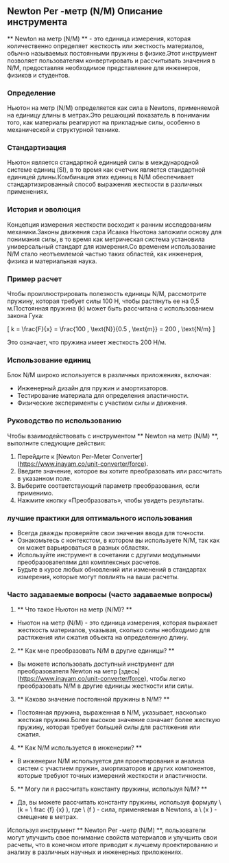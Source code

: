 ## Newton Per -метр (N/M) Описание инструмента

** Newton на метр (N/M) ** - это единица измерения, которая количественно определяет жесткость или жесткость материалов, обычно называемых постоянными пружины в физике.Этот инструмент позволяет пользователям конвертировать и рассчитывать значения в N/M, предоставляя необходимое представление для инженеров, физиков и студентов.

### Определение
Ньютон на метр (N/M) определяется как сила в Newtons, применяемой на единицу длины в метрах.Это решающий показатель в понимании того, как материалы реагируют на прикладные силы, особенно в механической и структурной технике.

### Стандартизация
Ньютон является стандартной единицей силы в международной системе единиц (SI), в то время как счетчик является стандартной единицей длины.Комбинация этих единиц в N/M обеспечивает стандартизированный способ выражения жесткости в различных применениях.

### История и эволюция
Концепция измерения жесткости восходит к ранним исследованиям механики.Законы движения сэра Исаака Ньютона заложили основу для понимания силы, в то время как метрическая система установила универсальный стандарт для измерения.Со временем использование N/M стало неотъемлемой частью таких областей, как инженерия, физика и материальная наука.

### Пример расчет
Чтобы проиллюстрировать полезность единицы N/M, рассмотрите пружину, которая требует силы 100 Н, чтобы растянуть ее на 0,5 м.Постоянная пружина (k) может быть рассчитана с использованием закона Гука:

\[ k = \frac{F}{x} = \frac{100 \, \text{N}}{0.5 \, \text{m}} = 200 \, \text{N/m} \]

Это означает, что пружина имеет жесткость 200 Н/м.

### Использование единиц
Блок N/M широко используется в различных приложениях, включая:
- Инженерный дизайн для пружин и амортизаторов.
- Тестирование материала для определения эластичности.
- Физические эксперименты с участием силы и движения.

### Руководство по использованию
Чтобы взаимодействовать с инструментом ** Newton на метр (N/M) **, выполните следующие действия:
1. Перейдите к [Newton Per-Meter Converter] (https://www.inayam.co/unit-converter/force).
2. Введите значение, которое вы хотите преобразовать или рассчитать в указанном поле.
3. Выберите соответствующий параметр преобразования, если применимо.
4. Нажмите кнопку «Преобразовать», чтобы увидеть результаты.

### лучшие практики для оптимального использования
- Всегда дважды проверяйте свои значения ввода для точности.
- Ознакомьтесь с контекстом, в котором вы используете N/M, так как он может варьироваться в разных областях.
- Используйте инструмент в сочетании с другими модульными преобразователями для комплексных расчетов.
- Будьте в курсе любых обновлений или изменений в стандартах измерения, которые могут повлиять на ваши расчеты.

### Часто задаваемые вопросы (часто задаваемые вопросы)

1. ** Что такое Ньютон на метр (N/M)? **
- Ньютон на метр (N/M) - это единица измерения, которая выражает жесткость материалов, указывая, сколько силы необходимо для растяжения или сжатия объекта на определенную длину.

2. ** Как мне преобразовать N/M в другие единицы? **
- Вы можете использовать доступный инструмент для преобразователя Newton на метр [здесь] (https://www.inayam.co/unit-converter/force), чтобы легко преобразовать N/M в другие единицы жесткости или силы.

3. ** Каково значение постоянной пружины в N/M? **
- Постоянная пружина, выраженная в N/M, указывает, насколько жесткая пружина.Более высокое значение означает более жесткую пружину, которая требует большей силы для растяжения или сжатия.

4. ** Как N/M используется в инженерии? **
- В инженерии N/M используется для проектирования и анализа систем с участием пружин, амортизаторов и других компонентов, которые требуют точных измерений жесткости и эластичности.

5. ** Могу ли я рассчитать константу пружины, используя N/M? **
- Да, вы можете рассчитать константу пружины, используя формулу \ (k = \ frac {f} {x} \), где \ (f \) - сила, применяемая в Newtons, а \ (x \) - смещение в метрах.

Используя инструмент ** Newton Per -метр (N/M) **, пользователи могут улучшить свое понимание свойств материалов и улучшить свои расчеты, что в конечном итоге приводит к лучшему проектированию и анализу в различных научных и инженерных приложениях.